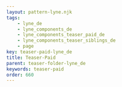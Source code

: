 ```yaml
---
layout: pattern-lyne.njk
tags: 
    - lyne_de
    - lyne_components_de
    - lyne_components_teaser_paid_de
    - lyne_components_teaser_siblings_de
    - page
key: teaser-paid-lyne_de
title: Teaser-Paid
parent: teaser-folder-lyne_de
keywords: teaser-paid
order: 660
---
```

